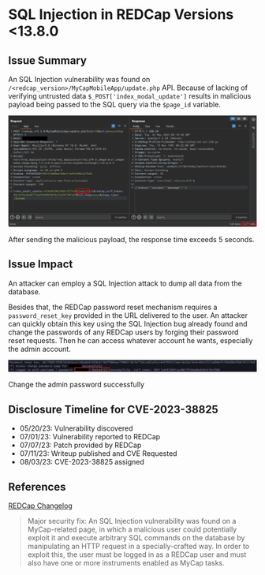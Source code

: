 # SQL Injection in REDCap Versions <13.8.0

## Issue Summary
An SQL Injection vulnerability was found on `/<redcap_version>/MyCapMobileApp/update.php` API. Because of lacking of verifying untrusted data `$_POST['index_modal_update']` results in malicious payload being passed to the SQL query via the `$page_id` variable.

![](./attachments/2023-05-23%2016_21_42-Clipboard.png)

After sending the malicious payload, the response time exceeds 5 seconds.

## Issue Impact
An attacker can employ a SQL Injection attack to dump all data from the database.

Besides that, the REDCap password reset mechanism requires a `password_reset_key` provided in the URL delivered to the user. An attacker can quickly obtain this key using the SQL Injection bug already found and change the passwords of any REDCap users by forging their password reset requests. Then he can access whatever account he wants, especially the admin account.

![](./attachments/2023-07-11%2017_40_19-Clipboard.png)

Change the admin password successfully

## Disclosure Timeline for CVE-2023-38825
- 05/20/23: Vulnerability discovered
- 07/01/23: Vulnerability reported to REDCap
- 07/07/23: Patch provided by REDCap
- 07/11/23: Writeup published and CVE Requested
- 08/03/23: CVE-2023-38825 assigned

## References
[REDCap Changelog](./attachments/REDCap-changelog.md)

> Major security fix: An SQL Injection vulnerability was found on a MyCap-related page, in which a malicious user could potentially exploit it and execute arbitrary SQL commands on the database by manipulating an HTTP request in a specially-crafted way. In order to exploit this, the user must be logged in as a REDCap user and must also have one or more instruments enabled as MyCap tasks.
